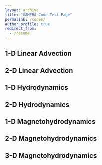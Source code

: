 ```yaml
---
layout: archive
title: "GAMERA Code Test Page"
permalink: /codes/
author_profile: true
redirect_from:
  - /resume
---
```


## 1-D Linear Advection

## 2-D Linear Advection

## 1-D Hydrodynamics

## 2-D Hydrodynamics

## 1-D Magnetohydrodynamics

## 2-D Magnetohydrodynamics

## 3-D Magnetohydrodynamics
